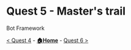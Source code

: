 # Quest 5 - Master's trail
Bot Framework


[< Quest 4](quest4.md) - **[🏠Home](../README.md)** - [ Quest 6 >](quest6.md)
